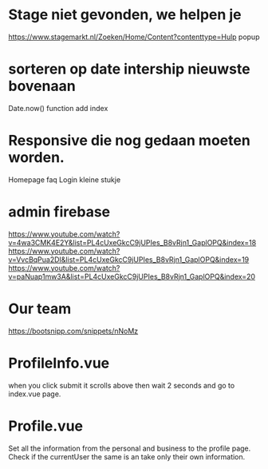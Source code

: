 # Stage niet gevonden, we helpen je
  https://www.stagemarkt.nl/Zoeken/Home/Content?contenttype=Hulp
  popup 

# sorteren op date intership nieuwste bovenaan
  Date.now() function add index

# Responsive die nog gedaan moeten worden.
  Homepage
  faq
  Login kleine stukje

# admin firebase
  https://www.youtube.com/watch?v=4wa3CMK4E2Y&list=PL4cUxeGkcC9jUPIes_B8vRjn1_GaplOPQ&index=18
  https://www.youtube.com/watch?v=VvcBqPua2DI&list=PL4cUxeGkcC9jUPIes_B8vRjn1_GaplOPQ&index=19
  https://www.youtube.com/watch?v=paNuap1mw3A&list=PL4cUxeGkcC9jUPIes_B8vRjn1_GaplOPQ&index=20


# Our team
  https://bootsnipp.com/snippets/nNoMz

# ProfileInfo.vue
  when you click submit it scrolls above then wait 2 seconds and go to index.vue page.

# Profile.vue
  Set all the information from the personal and business to the profile page.
  Check if the currentUser the same is an take only their own information.